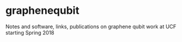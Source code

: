 # graphenequbit
Notes and software, links, publications on graphene qubit work at UCF starting Spring 2018
